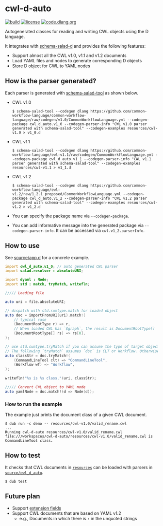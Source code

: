 # cwl-d-auto

[![build](https://github.com/common-workflow-lab/cwl-d-auto/actions/workflows/ci.yml/badge.svg?branch=main)](https://github.com/common-workflow-lab/cwl-d-auto/actions/workflows/ci.yml) [![license](https://badgen.net/github/license/common-workflow-lab/cwl-d-auto)](https://github.com/common-workflow-lab/cwl-d-auto/blob/main/LICENSE)  [![code.dlang.org](https://img.shields.io/dub/v/cwl-d.svg)](https://code.dlang.org/packages/cwl-d)

Autogenerated classes for reading and writing CWL objects using the D language.

It integrates with [schema-salad-d](https://github.com/tom-tan/schema-salad-d) and provides the following features:

- Support almost all the CWL v1.0, v1.1 and v1.2 documents
- Load YAML files and nodes to generate corresponding D objects
- Store D object for CWL to YAML nodes

## How is the parser generated?
Each parser is generated with [schema-salad-tool](https://github.com/common-workflow-language/schema_salad) as shown below.

- CWL v1.0
  ```console
  $ schema-salad-tool --codegen dlang https://github.com/common-workflow-language/common-workflow-language/raw/codegen/v1.0/CommonWorkflowLanguage.yml --codegen-package cwl_d_auto.v1_0 --codegen-parser-info "CWL v1.0 parser generated with schema-salad-tool" --codegen-examples resources/cwl-v1.0 > v1_0.d
  ```

- CWL v1.1
  ```console
  $ schema-salad-tool --codegen dlang https://github.com/common-workflow-language/cwl-v1.1/raw/codegen/CommonWorkflowLanguage.yml --codegen-package cwl_d_auto.v1_1 --codegen-parser-info "CWL v1.1 parser generated with schema-salad-tool" --codegen-examples resources/cwl-v1.1 > v1_1.d
  ```

- CWL v1.2
  ```console
  $ schema-salad-tool --codegen dlang https://github.com/common-workflow-language/cwl-v1.2/raw/1.2.1_proposed/CommonWorkflowLanguage.yml --codegen-package cwl_d_auto.v1_2 --codegen-parser-info "CWL v1.2 parser generated with schema-salad-tool" --codegen-examples resources/cwl-v1.2 > v1_2.d
  ```

- You can specify the package name via `--codegen-package`.
- You can add informative message into the generated package via `--codegen-parser-info`. It can be accessed via `cwl.v1_2.parserInfo`.

## How to use

See [source/app.d](source/app.d) for a concrete example.

```d
import cwl_d_auto.v1_0; // auto generated CWL parser
import salad.resolver : absoluteURI;

import dyaml : Node;
import std : match, tryMatch, writefln;

///// Loading file

auto uri = file.absoluteURI;

// dispatch with std.sumtype.match for loaded object
auto doc = importFromURI(uri).match!(
	// typical case
	(DocumentRootType r) => r,
	// When loaded CWL has `$graph`, the result is DocumentRootType[]
	(DocumentRootType[] rs) => rs[0],
);

// use std.sumtype.tryMatch if you can assume the type of target object 
// The following `tryMatch` assumes `doc` is CLT or Workflow. Otherwise it throws an exception
auto classStr = doc.tryMatch!(
	(CommandLineTool clt) => "CommandLineTool",
	(Workflow wf) => "Workflow",
);
		
writefln!"%s is %s class."(uri, classStr);

///// Convert CWL object to YAML node
auto yamlNode = doc.match!(d => Node(d));
```

### How to run the example
The example just prints the document class of a given CWL document.

```console
$ dub run -c demo -- resources/cwl-v1.0/valid_rename.cwl
...
Running cwl-d-auto resources/cwl-v1.0/valid_rename.cwl
file:///workspaces/cwl-d-auto/resources/cwl-v1.0/valid_rename.cwl is CommandLineTool class.
```

## How to test
It checks that CWL documents in [`resources`](resources) can be loaded with parsers in [`source/cwl_d_auto`](source/cwl_d_auto).
```console
$ dub test
```

## Future plan
- Support [extension fields](https://www.commonwl.org/v1.2/CommandLineTool.html#Extensions_and_metadata)
- Support CWL documents that are based on YAML v1.2
  - e.g., Documents in which there is `:` in the unquoted strings
